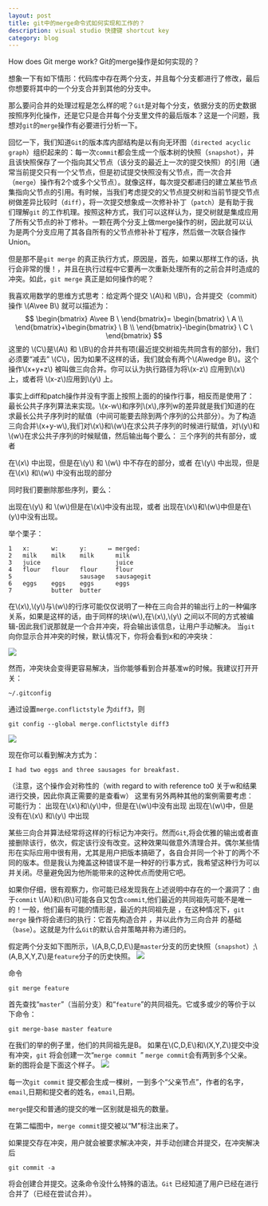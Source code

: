 ```yaml
---
layout: post
title: git中的merge命令式如何实现和工作的？
description: visual studio 快捷键 shortcut key
category: blog
---
```



How does Git merge work?
Git的merge操作是如何实现的？

想象一下有如下情形：代码库中存在两个分支，并且每个分支都进行了修改，最后你想要将其中的一个分支合并到其他的分支中。

那么要问合并的处理过程是怎么样的呢？`Git`是对每个分支，依据分支的历史数据按照序列化操作，还是它只是合并每个分支里文件的最后版本？这是一个问题，我想对`git`的`merge`操作有必要进行分析一下。

回忆一下，我们知道`Git`的版本库内部结构是以有向无环图（`directed acyclic graph`）组织起来的：每一次`commit`都会生成一个版本树的快照（`snapshot`），并且该快照保存了一个指向其父节点（该分支的最近上一次的提交快照）的引用（通常当前提交只有一个父节点，但是初试提交快照没有父节点，而一次合并（`merge`）操作有2个或多个父节点）。就像这样，每次提交都递归的建立某些节点集指向父节点的引用。有时候，当我们考虑提交的父节点提交树和当前节提交节点树做差异比较时（`diff`），将一次提交想象成一次修补补丁（`patch`）是有助于我们理解`git` 的工作机理。按照这种方式，我们可以这样认为，提交树就是集成应用了所有父节点的补丁修补。一颗在两个分支上做merge操作的树，因此就可以认为是两个分支应用了其各自所有的父节点修补补丁程序，然后做一次联合操作Union。

但是那不是`git merge` 的真正执行方式，原因是，首先，如果以那样工作的话，执行会非常的慢！，并且在执行过程中它要再一次重新处理所有的之前合并时造成的冲突。如此，`git merge` 真正是如何操作的呢？

我喜欢用数学的思维方式思考：给定两个提交 \\(A\\)和 \\(B\\)，合并提交（commit）操作 \\(A\\vee B\\)  就可以描述为：
$$
\begin{bmatrix}
A\vee B \
\end{bmatrix}= \begin{bmatrix} \
A \\
\end{bmatrix}+\begin{bmatrix} \
B \\
\end{bmatrix}-\begin{bmatrix} \
C \
\end{bmatrix} 
$$
这里的 \\(C\\)是\\(A\\) 和 \\(B\\)的合并共有项(最近提交树祖先共同含有的部分)，我们必须要“减去” \\(C\\)，因为如果不这样的话，我们就会有两个\\(A\wedge B\\)。这个操作\\(x+y+z\\) 被叫做三向合并。你可以认为执行路径为将\\(x-z\\) 应用到\\(x\\) 上，或者将 \\(x-z\\)应用到\\(y\\) 上。

事实上diff和patch操作并没有字面上按照上面的的操作行事，相反而是使用了：最长公共子序列算法来实现。\\(x-w\\)和序列\\(x\\),序列w的差异就是我们知道的在求最长公共子序列时的赋值（中间可能要去除到两个序列的公共部分）。为了构造三向合并\\(x+y-w\\),我们对\\(x\\)和\\(w\\)在求公共子序列的时候进行赋值，对\\(y\\)和\\(w\\)在求公共子序列的时候赋值，然后输出每个要么：
三个序列的共有部分，或者

在\\(x\\)  中出现，但是在\\(y\\)  和 \\(w\\) 中不存在的部分，或者
在\\(y\\) 中出现，但是在\\(x\\) 和\\(w\\) 中没有出现的部分

同时我们要删除那些序列，要么：

出现在\\(y\\) 和 \\(w\\)但是在\\(x\\)中没有出现，或者
出现在\\(x\\)和\\(w\\)中但是在\\(y\\)中没有出现。

举个栗子：
		
	1	x:      w:      y:      ↦ merged:
	2	milk    milk    milk      milk
	3	juice                     juice
	4	flour   flour   flour     flour
	5	                sausage   sausagegit
	6	eggs    eggs    eggs      eggs
	7	        butter  butter		

在\\(x\\),\\(y\\)与\\(w\\)的行序可能仅仅说明了一种在三向合并的输出行上的一种偏序关系，如果是这样的话，由于同样的块\\(w\\),在\\(x\\),\\(y\\) 之间以不同的方式被编辑-因此我们说那就是一个合并冲突，将会输出该信息，让用户手动解决。
当`git` 向你显示合并冲突的时候，默认情况下，你将会看到x和的冲突块：

![](http://i.imgur.com/XPE0L9G.png)

然而，冲突块会变得更容易解决，当你能够看到合并基准w的时候。我建议打开开关：

	~/.gitconfig

通过设置`merge.conflictstyle` 为`diff3`，则

	git config --global merge.conflictstyle diff3
	
![](http://i.imgur.com/XhKllHf.png)

现在你可以看到解决方式为：

	I had two eggs and three sausages for breakfast.

（注意，这个操作会对称性的（with regard to with reference to0 关于w和结果进行交换，因此你真正需要的是查看w）
这里有另外两种其他的案例需要考虑：可能行为：
出现在\\(x\\)和\\(y\\)中，但是在\\(w\\)中没有出现
	出现在\\(w\\)中，但是没有在\\(x\\) 和\\(y\\) 中出现

某些三向合并算法经常将这样的行标记为冲突行。然而`Git`,将会优雅的输出或者直接删除该行，依次，假定该行没有改变。这种效果叫做意外清理合并。偶尔某些情形在实际应用中很有用，尤其是用户把版本搞砸了，各自合并同一个补丁的两个不同的版本。但是我认为掩盖这种错误不是一种好的行事方式，我希望这种行为可以并关闭。尽量避免因为他所能带来的这种优点而使用它吧。

如果你仔细，很有观察力，你可能已经发现我在上述说明中存在的一个漏洞了：由于`commit` \\(A\\)和\\(B\\)可能各自又包含`commit`,他们最近的共同祖先可能不是唯一的！一般，他们最有可能的情形是，最近的共同祖先是 ，在这种情况下，`git merge` 操作将会递归的执行：它首先构造合并 ，并以此作为三向合并 的基础（`base`）。这就是为什么`Git`的默认合并策略并称为递归的。

假定两个分支如下图所示，\\(A,B,C,D,E\\)是`master`分支的历史快照（`snapshot`）;\\(A,B,X,Y,Z\\)是`feature`分子的历史快照。
![](http://i.imgur.com/LffP9wp.png)

命令	
	
	git merge feature

首先查找“`master`”（当前分支）和“`feature`”的共同祖先。它或多或少的等价于以下命令：

	git merge-base master feature

在我们的举的例子里，他们的共同祖先是B。
如果在\\(C,D,E\\)和\\(X,Y,Z\\)提交中没有冲突，`git` 将会创建一次“`merge commit `” `merge commit`会有两到多个父亲。
新的图将会是下面这个样子。
![](http://i.imgur.com/7tIJsg1.png)

每一次`git commit` 提交都会生成一棵树，一到多个“父亲节点”，作者的名字，`email`,日期和提交者的姓名，`email`,日期。

`merge`提交和普通的提交的唯一区别就是祖先的数量。

在第二幅图中，`merge commit`提交被以“M”标注出来了。

如果提交存在冲突，用户就会被要求解决冲突，并手动创建合并提交，在冲突解决后

	git commit -a

将会创建合并提交。这条命令没什么特殊的语法。`Git` 已经知道了用户已经在进行合并了（已经在尝试合并）。

